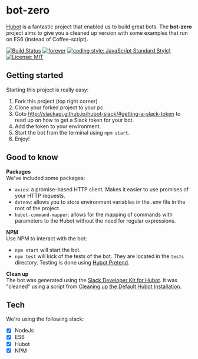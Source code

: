 # bot-zero
<a href="https://hubot.github.com/">Hubot</a> is a fantastic project that enabled us to build great bots. The **bot-zero** project aims to give you a cleaned up version with some examples that run on ES6 (instead of Coffee-script).

[![Build Status](https://travis-ci.org/wehkamp/bot-zero.svg?branch=master)](https://travis-ci.org/wehkamp/bot-zero)
[![forever](https://david-dm.org/wehkamp/bot-zero.svg)](https://david-dm.org/wehkamp/bot-zero)
[![coding style: JavaScript Standard Style)](https://img.shields.io/badge/code%20style-JavaScript%20Standard%20Style-ff69b4.svg)](https://standardjs.com/)
[![License: MIT](https://img.shields.io/badge/License-MIT-yellow.svg)](https://opensource.org/licenses/MIT)

## Getting started
Starting this project is really easy:

1. Fork this project (top right corner)
2. Clone your forked project to your pc.
3. Goto http://slackapi.github.io/hubot-slack/#getting-a-slack-token to read up on how to get a Slack token for your bot.
4. Add the token to your environment.
5. Start the bot from the terminal using `npm start`.
6. Enjoy!

## Good to know

**Packages** <br/>
We've included some packages:
- `axios`: a promise-based HTTP client. Makes it easier to use promises of your HTTP requests.
- `dotenv`: allows you to store environment variables in the .env file in the root of the project.
- `hubot-command-mapper`: allows for the mapping of commands with parameters to the Hubot without the need for regular expressions. 

**NPM**<br/>
Use NPM to interact with the bot:
- `npm start` will start the bot.
- `npm test` will kick of the tests of the bot. They are located in the `tests` directory. Testing is done using <a href="https://www.npmjs.com/package/hubot-pretend">Hubot Pretend</a>.

**Clean up**<br/>
The bot was generated using the <a href="http://slackapi.github.io/hubot-slack/">Slack Developer Kit for Hubot</a>. It was "cleaned" using a script from <a href="https://keestalkstech.com/2018/04/cleaning-up-the-default-hubot-installation/">Cleaning up the Default Hubot Installation</a>.

## Tech
We're using the following stack:
- [x] NodeJs
- [x] ES6
- [x] Hubot
- [x] NPM
